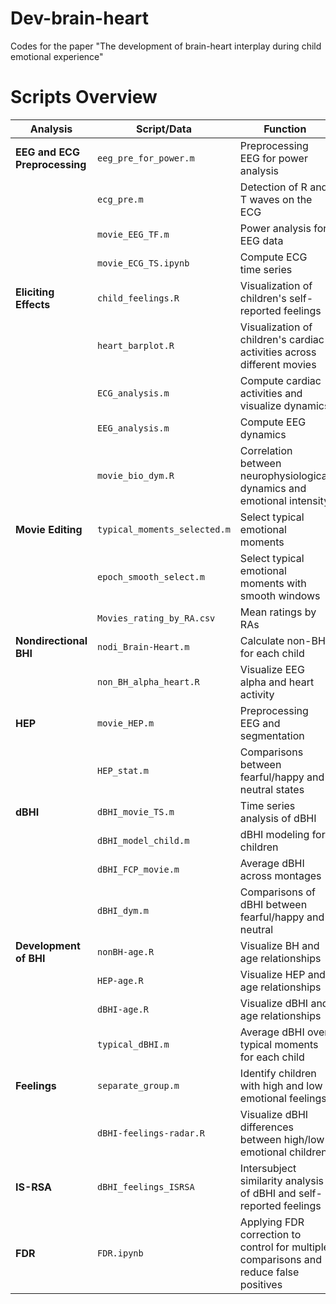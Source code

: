# Dev-brain-heart
Codes for the paper "The development of brain-heart interplay during child emotional experience"

# Scripts Overview

| **Analysis**               | **Script/Data**             | **Function**                                                            |
|----------------------------|-----------------------------|-------------------------------------------------------------------------|
| **EEG and ECG Preprocessing** | `eeg_pre_for_power.m`        | Preprocessing EEG for power analysis                                    |
|                            | `ecg_pre.m`                 | Detection of R and T waves on the ECG                                   |
|                            | `movie_EEG_TF.m`            | Power analysis for EEG data                                             |
|                            | `movie_ECG_TS.ipynb`        | Compute ECG time series                                                 |
| **Eliciting Effects**      | `child_feelings.R`          | Visualization of children's self-reported feelings                      |
|                            | `heart_barplot.R`           | Visualization of children's cardiac activities across different movies  |
|                            | `ECG_analysis.m`            | Compute cardiac activities and visualize dynamics                        |
|                            | `EEG_analysis.m`            | Compute EEG dynamics                                                     |
|                            | `movie_bio_dym.R`           | Correlation between neurophysiological dynamics and emotional intensity  |
| **Movie Editing**          | `typical_moments_selected.m` | Select typical emotional moments                                         |
|                            | `epoch_smooth_select.m`     | Select typical emotional moments with smooth windows                     |
|                            | `Movies_rating_by_RA.csv`   | Mean ratings by RAs                                                     |
| **Nondirectional BHI**     | `nodi_Brain-Heart.m`        | Calculate non-BHI for each child                                         |
|                            | `non_BH_alpha_heart.R`      | Visualize EEG alpha and heart activity                                  |
| **HEP**                    | `movie_HEP.m`               | Preprocessing EEG and segmentation                                       |
|                            | `HEP_stat.m`                | Comparisons between fearful/happy and neutral states                    |
| **dBHI**                   | `dBHI_movie_TS.m`           | Time series analysis of dBHI                                            |
|                            | `dBHI_model_child.m`        | dBHI modeling for children                                              |
|                            | `dBHI_FCP_movie.m`         | Average dBHI across montages                                            |
|                            | `dBHI_dym.m`                | Comparisons of dBHI between fearful/happy and neutral                   |
| **Development of BHI**     | `nonBH-age.R`               | Visualize BH and age relationships                                      |
|                            | `HEP-age.R`                 | Visualize HEP and age relationships                                     |
|                            | `dBHI-age.R`                | Visualize dBHI and age relationships                                    |
|                            | `typical_dBHI.m`            | Average dBHI over typical moments for each child                         |
| **Feelings**               | `separate_group.m`          | Identify children with high and low emotional feelings                   |
|                            | `dBHI-feelings-radar.R`     | Visualize dBHI differences between high/low emotional children          |
| **IS-RSA**                 | `dBHI_feelings_ISRSA`       | Intersubject similarity analysis of dBHI and self-reported feelings     |
| **FDR**                    | `FDR.ipynb`                 | Applying FDR correction to control for multiple comparisons and reduce false positives |
